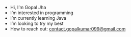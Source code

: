 -  Hi, I’m Gopal Jha
-  I’m interested in programming 
-  I’m currently learning Java
-  I’m looking to try my best
-  How to reach out: contact.gopalkumar099@gmail.com

<!---
Gopaljha6154/Gopaljha6154 is a ✨ special ✨ repository because its `README.md` (this file) appears on your GitHub profile.
You can click the Preview link to take a look at your changes.
--->
